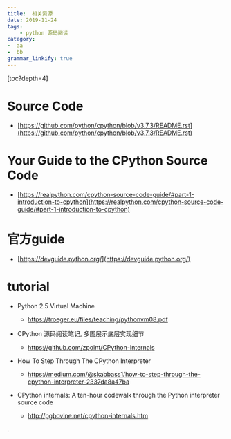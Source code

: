 ```yaml
---
title:  相关资源
date: 2019-11-24
tags:
    - python 源码阅读
category:  
-  aa
-  bb
grammar_linkify: true
---
```


[toc?depth=4]

# Source Code

- [https://github.com/python/cpython/blob/v3.7.3/README.rst](https://github.com/python/cpython/blob/v3.7.3/README.rst)

# Your Guide to the CPython Source Code

- [https://realpython.com/cpython-source-code-guide/#part-1-introduction-to-cpython](https://realpython.com/cpython-source-code-guide/#part-1-introduction-to-cpython)


# 官方guide
- [https://devguide.python.org/](https://devguide.python.org/)

# tutorial
 
-  Python 2.5 Virtual Machine 
    - https://troeger.eu/files/teaching/pythonvm08.pdf
- CPython 源码阅读笔记, 多图展示底层实现细节
    - https://github.com/zpoint/CPython-Internals
- How To Step Through The CPython Interpreter
    - https://medium.com/@skabbass1/how-to-step-through-the-cpython-interpreter-2337da8a47ba

- CPython internals: A ten-hour codewalk through the Python interpreter source code
    - http://pgbovine.net/cpython-internals.htm
 
 .